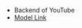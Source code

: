 - Backend of YouTube
- [Model Link](https://app.eraser.io/workspace/VqWkXVDWCLWwV9KuCpHk?origin=share)
